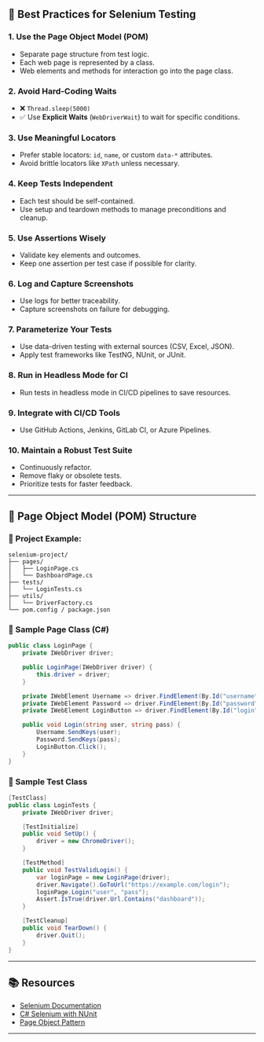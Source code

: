 ## 📐 Best Practices for Selenium Testing

### 1. **Use the Page Object Model (POM)**
- Separate page structure from test logic.
- Each web page is represented by a class.
- Web elements and methods for interaction go into the page class.

### 2. **Avoid Hard-Coding Waits**
- ❌ `Thread.sleep(5000)`
- ✅ Use **Explicit Waits** (`WebDriverWait`) to wait for specific conditions.

### 3. **Use Meaningful Locators**
- Prefer stable locators: `id`, `name`, or custom `data-*` attributes.
- Avoid brittle locators like `XPath` unless necessary.

### 4. **Keep Tests Independent**
- Each test should be self-contained.
- Use setup and teardown methods to manage preconditions and cleanup.

### 5. **Use Assertions Wisely**
- Validate key elements and outcomes.
- Keep one assertion per test case if possible for clarity.

### 6. **Log and Capture Screenshots**
- Use logs for better traceability.
- Capture screenshots on failure for debugging.

### 7. **Parameterize Your Tests**
- Use data-driven testing with external sources (CSV, Excel, JSON).
- Apply test frameworks like TestNG, NUnit, or JUnit.

### 8. **Run in Headless Mode for CI**
- Run tests in headless mode in CI/CD pipelines to save resources.

### 9. **Integrate with CI/CD Tools**
- Use GitHub Actions, Jenkins, GitLab CI, or Azure Pipelines.

### 10. **Maintain a Robust Test Suite**
- Continuously refactor.
- Remove flaky or obsolete tests.
- Prioritize tests for faster feedback.

---

## 🧱 Page Object Model (POM) Structure

### 📁 Project Example:
```
selenium-project/
├── pages/
│   ├── LoginPage.cs
│   └── DashboardPage.cs
├── tests/
│   └── LoginTests.cs
├── utils/
│   └── DriverFactory.cs
└── pom.config / package.json
```

### 🧩 Sample Page Class (C#)
```csharp
public class LoginPage {
    private IWebDriver driver;

    public LoginPage(IWebDriver driver) {
        this.driver = driver;
    }

    private IWebElement Username => driver.FindElement(By.Id("username"));
    private IWebElement Password => driver.FindElement(By.Id("password"));
    private IWebElement LoginButton => driver.FindElement(By.Id("login"));

    public void Login(string user, string pass) {
        Username.SendKeys(user);
        Password.SendKeys(pass);
        LoginButton.Click();
    }
}
```

### 🧪 Sample Test Class
```csharp
[TestClass]
public class LoginTests {
    private IWebDriver driver;

    [TestInitialize]
    public void SetUp() {
        driver = new ChromeDriver();
    }

    [TestMethod]
    public void TestValidLogin() {
        var loginPage = new LoginPage(driver);
        driver.Navigate().GoToUrl("https://example.com/login");
        loginPage.Login("user", "pass");
        Assert.IsTrue(driver.Url.Contains("dashboard"));
    }

    [TestCleanup]
    public void TearDown() {
        driver.Quit();
    }
}
```

---

## 📚 Resources
- [Selenium Documentation](https://www.selenium.dev/documentation/)
- [C# Selenium with NUnit](https://github.com/SeleniumHQ/selenium/wiki)
- [Page Object Pattern](https://www.selenium.dev/documentation/test_practices/encouraged/page_object_models/)

---
